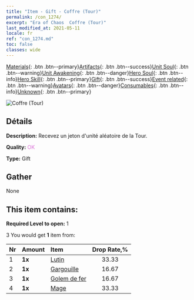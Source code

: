 ```yaml
---
title: "Item - Gift - Coffre (Tour)"
permalink: /con_1274/
excerpt: "Era of Chaos  Coffre (Tour)"
last_modified_at: 2021-05-11
locale: fr
ref: "con_1274.md"
toc: false
classes: wide
---
```

 [Materials](/ItemsFR/){: .btn .btn--primary}[Artifacts](/ItemsFR/Artifacts/){: .btn .btn--success}[Unit Soul](/ItemsFR/UnitSoul/){: .btn .btn--warning}[Unit Awakening](/ItemsFR/UnitAwakening/){: .btn .btn--danger}[Hero Soul](/ItemsFR/HeroSoul/){: .btn .btn--info}[Hero Skill](/ItemsFR/HeroSkill/){: .btn .btn--primary}[Gift](/ItemsFR/Gift/){: .btn .btn--success}[Event related](/ItemsFR/Events/){: .btn .btn--warning}[Avatars](/ItemsFR/Avatars/){: .btn .btn--danger}[Consumables](/ItemsFR/Consumables/){: .btn .btn--info}[Unknown](/ItemsFR/Unknown/){: .btn .btn--primary}

 ![Coffre (Tour)](/images/t/i_904006.png)

## Détails
 **Description:** Recevez un jeton d'unité aléatoire de la Tour.

 **Quality:** <span style="color: #DA70D6">OK</span>

 **Type:** Gift

## Gather

  None

## This item contains:

 **Required Level to open:** 1

 3 You would get **1** item  from:

  | Nr | Amount |     Item    | Drop Rate,% |
  |:---|:-------|:------------|:---------:|
  | 1 |  **1x** | [Lutin](/ItemsFR/unt_235/) | 33.33 | 
  | 2 |  **1x** | [Gargouille](/ItemsFR/unt_236/) | 16.67 | 
  | 3 |  **1x** | [Golem de fer](/ItemsFR/unt_237/) | 16.67 | 
  | 4 |  **1x** | [Mage](/ItemsFR/unt_238/) | 33.33 | 
